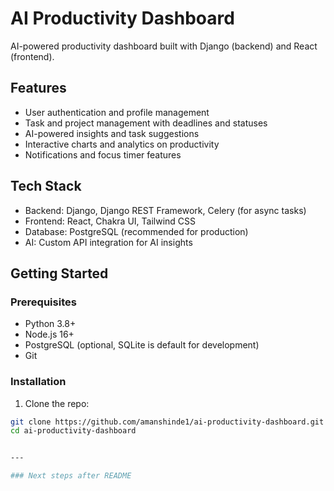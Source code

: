 # AI Productivity Dashboard

AI-powered productivity dashboard built with Django (backend) and React (frontend).

## Features

- User authentication and profile management
- Task and project management with deadlines and statuses
- AI-powered insights and task suggestions
- Interactive charts and analytics on productivity
- Notifications and focus timer features

## Tech Stack

- Backend: Django, Django REST Framework, Celery (for async tasks)
- Frontend: React, Chakra UI, Tailwind CSS
- Database: PostgreSQL (recommended for production)
- AI: Custom API integration for AI insights

## Getting Started

### Prerequisites

- Python 3.8+
- Node.js 16+
- PostgreSQL (optional, SQLite is default for development)
- Git

### Installation

1. Clone the repo:

```bash
git clone https://github.com/amanshinde1/ai-productivity-dashboard.git
cd ai-productivity-dashboard


---

### Next steps after README

